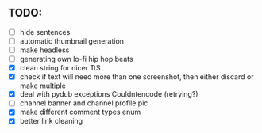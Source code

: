 ## TODO:

- [ ] hide sentences
- [ ] automatic thumbnail generation
- [ ] make headless
- [ ] generating own lo-fi hip hop beats
- [x] clean string for nicer TtS
- [x] check if text will need more than one screenshot, then either discard or make multiple
- [x] deal with pydub exceptions Couldntencode (retrying?)
- [ ] channel banner and channel profile pic
- [x] make different comment types enum
- [x] better link cleaning